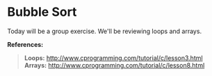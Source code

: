# Bubble Sort

Today will be a group exercise. We'll be reviewing loops and arrays.

**References:**

> **Loops:** http://www.cprogramming.com/tutorial/c/lesson3.html
> **Arrays:** http://www.cprogramming.com/tutorial/c/lesson8.html

